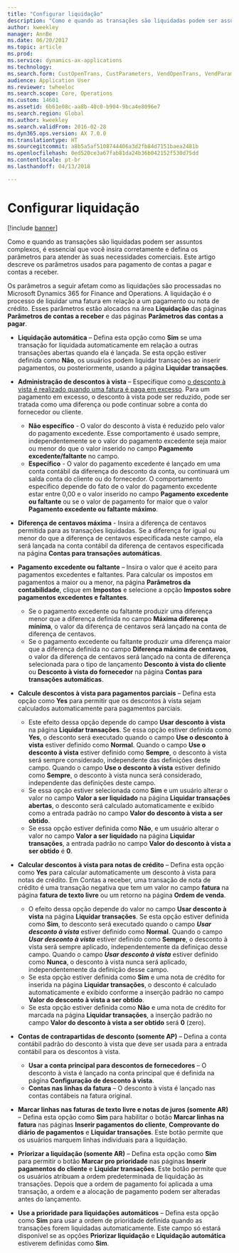 ```yaml
---
title: "Configurar liquidação"
description: "Como e quando as transações são liquidadas podem ser assuntos complexos, é essencial que você insira corretamente e defina os parâmetros para atender às suas necessidades comerciais. Este artigo descreve os parâmetros usados para pagamento de contas a pagar e contas a receber."
author: kweekley
manager: AnnBe
ms.date: 06/20/2017
ms.topic: article
ms.prod: 
ms.service: dynamics-ax-applications
ms.technology: 
ms.search.form: CustOpenTrans, CustParameters, VendOpenTrans, VendParameters
audience: Application User
ms.reviewer: twheeloc
ms.search.scope: Core, Operations
ms.custom: 14601
ms.assetid: 6b61e08c-aa8b-40c0-b904-9bca4e8096e7
ms.search.region: Global
ms.author: kweekley
ms.search.validFrom: 2016-02-28
ms.dyn365.ops.version: AX 7.0.0
ms.translationtype: HT
ms.sourcegitcommit: a8b5a5af5108744406a3d2fb84d7151baea2481b
ms.openlocfilehash: 0ed520ce3a67fab81da24b36b042152f530d75dd
ms.contentlocale: pt-br
ms.lasthandoff: 04/13/2018

---
```


# <a name="configure-settlement"></a>Configurar liquidação

[!include [banner](../includes/banner.md)]

Como e quando as transações são liquidadas podem ser assuntos complexos, é essencial que você insira corretamente e defina os parâmetros para atender às suas necessidades comerciais. Este artigo descreve os parâmetros usados para pagamento de contas a pagar e contas a receber. 

Os parâmetros a seguir afetam como as liquidações são processadas no Microsoft Dynamics 365 for Finance and Operations. A liquidação é o processo de liquidar uma fatura em relação a um pagamento ou nota de crédito. Esses parâmetros estão alocados na área **Liquidação** das páginas **Parâmetros de contas a receber** e das páginas **Parâmetros das contas a pagar**.

- **Liquidação automática** – Defina esta opção como **Sim** se uma transação for liquidada automaticamente em relação a outras transações abertas quando ela é lançada. Se esta opção estiver definida como **Não**, os usuários podem liquidar transações ao inserir pagamentos, ou posteriormente, usando a página **Liquidar transações**.
- **Administração de descontos à vista** – Especifique como [o desconto à vista é realizado quando uma fatura é paga em excesso](cash-discount-handling-overpayments.md). Para um pagamento em excesso, o desconto à vista pode ser reduzido, pode ser tratada como uma diferença ou pode continuar sobre a conta do fornecedor ou cliente.
  -   **Não específico** - O valor do desconto à vista é reduzido pelo valor do pagamento excedente. Esse comportamento é usado sempre, independentemente se o valor do pagamento excedente seja maior ou menor do que o valor inserido no campo **Pagamento excedente/faltante** no campo.
  -   **Específico** - O valor do pagamento excedente é lançado em uma conta contábil da diferença do desconto da conta, ou continuará um salda conta do cliente ou do fornecedor. O comportamento específico depende do fato de o valor do pagamento excedente estar entre 0,00 e o valor inserido no campo **Pagamento excedente ou faltante** ou se o valor de pagamento for maior que o valor **Pagamento excedente ou faltante máximo**.
- **Diferença de centavos máxima** - Insira a diferença de centavos permitida para as transações liquidadas. Se a diferença for igual ou menor do que a diferença de centavos especificada neste campo, ela será lançada na conta contábil da diferença de centavos especificada na página **Contas para transações automáticas**.
- **Pagamento excedente ou faltante** – Insira o valor que é aceito para pagamentos excedentes e faltantes. Para calcular os impostos em pagamentos a maior ou a menor, na página **Parâmetros da contabilidade**, clique em **Impostos** e selecione a opção **Impostos sobre pagamentos excedentes e faltantes**.
  -   Se o pagamento excedente ou faltante produzir uma diferença menor que a diferença definida no campo **Máxima diferença mínima**, o valor da diferença de centavos será lançado na conta de diferença de centavos.
  -   Se o pagamento excedente ou faltante produzir uma diferença maior que a diferença definida no campo **Diferença máxima de centavos**, o valor da diferença de centavos será lançado na conta de diferença selecionada para o tipo de lançamento **Desconto à vista do cliente** ou **Desconto à vista do fornecedor** na página **Contas para transações automáticas**.
- **Calcule descontos à vista para pagamentos parciais** – Defina esta opção como **Yes** para permitir que os descontos à vista sejam calculados automaticamente para pagamentos parciais.
  -   Este efeito dessa opção depende do campo **Usar desconto à vista** na página **Liquidar transações**. Se essa opção estiver definida como **Yes**, o desconto será executado quando o campo **Use o desconto à vista** estiver definido como **Normal**. Quando o campo **Use o desconto à vista** estiver definido como **Sempre**, o desconto à vista será sempre considerado, independente das definições deste campo. Quando o campo **Use o desconto à vista** estiver definido como **Sempre**, o desconto à vista nunca será considerado, independente das definições deste campo.
  -   Se essa opção estiver selecionada como **Sim** e um usuário alterar o valor no campo **Valor a ser liquidado** na página **Liquidar transações abertas**, o desconto será calculado automaticamente e exibido como a entrada padrão no campo **Valor do desconto à vista a ser obtido**.
  -   Se essa opção estiver definida como **Não**, e um usuário alterar o valor no campo **Valor a ser liquidado** na página **Liquidar transações**, a entrada padrão no campo **Valor do desconto à vista a ser obtido** é **0**.
- **Calcular descontos à vista para notas de crédito** – Defina esta opção como **Yes** para calcular automaticamente um desconto à vista para notas de crédito. Em Contas a receber, uma transação de nota de crédito é uma transação negativa que tem um valor no campo **fatura** na página **fatura de texto livre** ou um retorno na página **Ordem de venda**.
  - O efeito dessa opção depende do valor no campo <strong>Usar desconto à vista</strong> na página <strong>Liquidar transações</strong>. Se esta opção estiver definida como <strong>Sim</strong>, to desconto será executado quando o campo *<strong><em>Usar desconto à vista</em></strong>* estiver definido como <strong>Normal</strong>. Quando o campo *<strong><em>Usar desconto à vista</em></strong>* estiver definido como <strong>Sempre</strong>, o desconto à vista será sempre aplicado, independentemente da definiçao desse campo. Quando o campo *<strong><em>Usar desconto à vista</em></strong>* estiver definido como <strong>Nunca</strong>, o desconto à vista nunca será aplicado, independentemente da definição desse campo.
  - Se esta opção estiver definida como **Sim** e uma nota de crédito for inserida na página **Liquidar transações**, o desconto é calculado automaticamente e exibido conforme a inserção padrão no campo **Valor do desconto à vista a ser obtido**.
  - Se esta opção estiver definida como **Não** e uma nota de crédito for marcada na página **Liquidar transações**, a inserção padrão no campo **Valor do desconto à vista a ser obtido** será **0** (zero).

- **Contas de contrapartidas de desconto (somente AP)** – Defina a conta contábil padrão do desconto à vista que deve ser usada para a entrada contábil para os descontos à vista.
  -   **Usar a conta principal para descontos de fornecedores** – O desconto à vista é lançado na conta principal que é definida na página **Configuração de desconto à vista**.
  -   **Contas nas linhas da fatura** – O desconto à vista é lançado nas contas contábeis na fatura original.
- **Marcar linhas nas faturas de texto livre e notas de juros (somente AR)** – Defina esta opção como **Sim** para habilitar o botão **Marcar linhas na fatura** nas páginas **Inserir pagamentos do cliente**, **Comprovante do diário de pagamentos** e **Liquidar transações**. Este botão permite que os usuários marquem linhas individuais para a liquidação.
- **Priorizar a liquidação (somente AR)** – Defina esta opção como **Sim** para permitir o botão **Marcar pro prioridade** nas páginas **Inserir pagamentos do cliente** e **Liquidar transações**. Este botão permite que os usuários atribuam a ordem predeterminada de liquidação às transações.  Depois que a ordem de pagamento foi aplicada a uma transação, a ordem e a alocação de pagamento podem ser alteradas antes do lançamento.
- **Use a prioridade para liquidações automáticos** – Defina esta opção como **Sim** para usar a ordem de prioridade definida quando as transações forem liquidadas automaticamente. Este campo só estará disponível se as opções **Priorizar liquidação** e **Liquidação automática** estiverem definidas como **Sim**.





